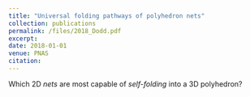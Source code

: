 ```yaml
---
title: "Universal folding pathways of polyhedron nets"
collection: publications
permalink: /files/2018_Dodd.pdf
excerpt:
date: 2018-01-01
venue: PNAS
citation:
---
```

Which 2D _nets_ are most capable of _self-folding_ into a 3D polyhedron?
